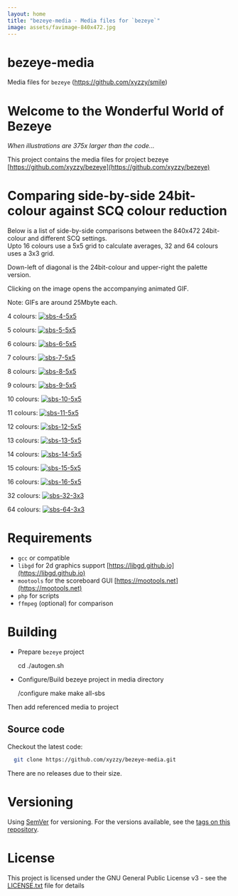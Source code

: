 ```yaml
---
layout: home
title: "bezeye-media - Media files for `bezeye`"
image: assets/favimage-840x472.jpg
---
```


# bezeye-media

Media files for `bezeye` (https://github.com/xyzzy/smile)

# Welcome to the Wonderful World of Bezeye

*When illustrations are 375x larger than the code...*

This project contains the media files for project bezeye [https://github.com/xyzzy/bezeye](https://github.com/xyzzy/bezeye)

# Comparing side-by-side 24bit-colour against SCQ colour reduction

Below is a list of side-by-side comparisons between the 840x472 24bit-colour and different SCQ settings.  
Upto 16 colours use a 5x5 grid to calculate averages, 32 and 64 colours uses a 3x3 grid.

Down-left of diagonal is the 24bit-colour and upper-right the palette version.

Clicking on the image opens the accompanying animated GIF.

Note: GIFs are around 25Mbyte each.

4 colours:
[![sbs-4-5x5](sbs-840x472-4-5x5.png)](sbs-840x472-4-5x5.gif)

5 colours:
[![sbs-5-5x5](sbs-840x472-5-5x5.png)](sbs-840x472-5-5x5.gif)

6 colours:
[![sbs-6-5x5](sbs-840x472-6-5x5.png)](sbs-840x472-6-5x5.gif)

7 colours:
[![sbs-7-5x5](sbs-840x472-7-5x5.png)](sbs-840x472-7-5x5.gif)

8 colours:
[![sbs-8-5x5](sbs-840x472-8-5x5.png)](sbs-840x472-8-5x5.gif)

9 colours:
[![sbs-9-5x5](sbs-840x472-9-5x5.png)](sbs-840x472-9-5x5.gif)

10 colours:
[![sbs-10-5x5](sbs-840x472-10-5x5.png)](sbs-840x472-10-5x5.gif)

11 colours:
[![sbs-11-5x5](sbs-840x472-11-5x5.png)](sbs-840x472-11-5x5.gif)

12 colours:
[![sbs-12-5x5](sbs-840x472-12-5x5.png)](sbs-840x472-12-5x5.gif)

13 colours:
[![sbs-13-5x5](sbs-840x472-13-5x5.png)](sbs-840x472-13-5x5.gif)

14 colours:
[![sbs-14-5x5](sbs-840x472-14-5x5.png)](sbs-840x472-14-5x5.gif)

15 colours:
[![sbs-15-5x5](sbs-840x472-15-5x5.png)](sbs-840x472-15-5x5.gif)

16 colours:
[![sbs-16-5x5](sbs-840x472-16-5x5.png)](sbs-840x472-16-5x5.gif)

32 colours:
[![sbs-32-3x3](sbs-840x472-32-3x3.png)](sbs-840x472-32-3x3.gif)

64 colours:
[![sbs-64-3x3](sbs-840x472-64-3x3.png)](sbs-840x472-64-3x3.gif)

# Requirements

* `gcc` or compatible
* `libgd` for 2d graphics support [https://libgd.github.io](https://libgd.github.io)
* `mootools` for the scoreboard GUI [https://mootools.net](https://mootools.net)
* `php` for scripts
* `ffmpeg` (optional) for comparison

# Building

- Prepare `bezeye` project

    cd <pathToBezeye>
    ./autogen.sh

- Configure/Build bezeye project in media directory

    <pathToBezeye>/configure
    make
    make all-sbs

Then add referenced media to project

## Source code

Checkout the latest code:

```sh
  git clone https://github.com/xyzzy/bezeye-media.git
```

There are no releases due to their size.

# Versioning

Using [SemVer](http://semver.org/) for versioning. For the versions available, see the [tags on this repository](https://github.com/xyzzy/bezeye-media/tags).

# License

This project is licensed under the GNU General Public License v3 - see the [LICENSE.txt](LICENSE.txt) file for details
